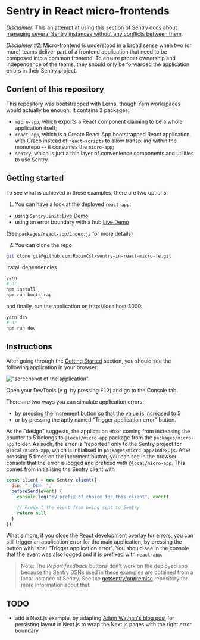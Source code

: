 # Sentry in React micro-frontends

_Disclaimer_: This an attempt at using this section of Sentry docs about [managing several Sentry instances without any conflicts between them](https://docs.sentry.io/platforms/javascript/advance-settings/#using-a-client-directly).

_Disclaimer #2_: Micro-frontend is understood in a broad sense when two (or more) teams deliver part of a frontend application that need to be composed into a common frontend. To ensure proper ownership and independence of the teams, they should only be forwarded the application errors in their Sentry project.

## Content of this repository

This repository was bootstrapped with Lerna, though Yarn workspaces would actually be enough. It contains 3 packages:

- `micro-app`, which exports a React component claiming to be a whole application itself;
- `react-app`, which is a Create React App bootstrapped React application, with [Craco](https://github.com/gsoft-inc/craco) instead of `react-scripts` to allow transpiling within the monorepo -- it consumes the `micro-app`;
- `sentry`, which is just a thin layer of convenience components and utilities to use Sentry.

## Getting started

To see what is achieved in these examples, there are two options:

1. You can have a look at the deployed `react-app`:
  - using `Sentry.init`: [Live Demo](https://robincsl-sentry-in-react-micro-fe-sentry-init.netlify.app/)
  - using an error boundary with a hub [Live Demo](https://robincsl-sentry-in-react-micro-fe-error-boundary.netlify.app/)

(See `packages/react-app/index.js` for more details)

2. You can clone the repo

```bash
git clone git@github.com:RobinCsl/sentry-in-react-micro-fe.git
```

install dependencies

```bash
yarn
# or
npm install
npm run bootstrap
```

and finally, run the application on http://localhost:3000:

```bash
yarn dev
# or
npm run dev
```

## Instructions

After going through the [Getting Started](#getting-started) section, you should see the following application in your browser:

!["screenshot of the application"](./assets/spa.png "screenshot of the application")

Open your DevTools (e.g. by pressing <kbd>F12</kbd>) and go to the Console tab.

There are two ways you can simulate application errors:
- by pressing the Increment button so that the value is increased to 5
- or by pressing the aptly named "Trigger application error" button.

As the "design" suggests, the application error coming from increasing the counter to 5 belongs to `@local/micro-app` package from the `packages/micro-app` folder. As such, the error is "reported" only to the Sentry project for `@local/micro-app`, which is initialised in `packages/micro-app/index.js`. After pressing 5 times on the increment button, you can see in the browser console that the error is logged and prefixed with `@local/micro-app`. This comes from initialising the Sentry client with

```js
const client = new Sentry.client({
  dsn: "__DSN__",
  beforeSend(event) {
    console.log("my prefix of choice for this client", event)

    // Prevent the event from being sent to Sentry
    return null
  }
})
```

What's more, if you close the React development overlay for errors, you can still trigger an application error for the main application, by pressing the button with label "Trigger application error". You should see in the console that the event was also logged and it is prefixed with `react-app`.

> Note: The _Report feedback_ buttons don't work on the deployed app because the Sentry DSNs used in these examples are obtained from a local instance of Sentry. See the [getsentry/onpremise](https://github.com/getsentry/onpremise) repository for more information about that.

## TODO

- add a Next.js example, by adapting [Adam Wathan's blog post](https://adamwathan.me/2019/10/17/persistent-layout-patterns-in-nextjs/) for persisting layout in Next.js to wrap the Next.js pages with the right error boundary
